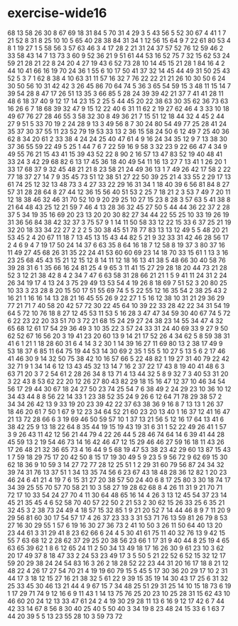 # exercise-wide16
68
13
58
26
30
8
67
69
18
31
84
5
70
31
4
29
3
5
43
56
5
52
30
67
4
41
1
7
21
52
8
31
8
25
10
10
5
65
40
28
38
84
31
34
1
12
56
15
64
9
7
22
61
80
53
4
8
1
19
27
1
5
58
56
3
57
63
46
3
4
17
28
2
21
31
24
37
57
52
76
12
59
46
2
33
58
43
14
7
13
73
3
60
9
52
36
21
9
51
61
44
53
16
52
75
7
32
15
62
53
24
59
21
28
21
22
8
24
20
4
27
19
43
6
52
73
28
10
14
45
15
21
28
1
84
16
4
2
44
10
41
66
16
19
70
24
36
1
55
6
10
17
50
41
37
32
14
45
44
49
31
50
25
43
52
5
3
7
1
62
8
38
4
10
63
31
11
57
16
32
7
76
22
22
21
21
26
10
30
50
6
24
30
50
56
10
31
42
42
3
26
45
86
70
64
74
5
36
3
65
54
59
15
3
48
11
15
14
7
39
54
28
8
47
17
26
51
13
35
3
66
85
5
28
24
39
39
42
21
37
7
41
41
28
11
48
6
18
37
40
9
12
17
14
23
15
2
25
5
44
45
20
22
38
63
30
35
62
36
73
63
16
26
6
7
18
68
39
32
47
9
15
12
22
40
6
31
11
62
2
19
27
62
46
4
3
33
10
18
49
67
76
27
28
46
55
3
58
32
30
8
49
36
21
7
15
51
12
18
44
32
4
45
2
44
27
9
51
5
33
70
19
2
24
28
9
13
3
49
56
8
7
30
24
80
54
49
77
25
28
41
24
35
37
30
37
55
11
23
52
79
19
53
33
13
2
36
15
58
24
50
6
12
49
7
25
40
36
62
8
34
20
61
2
33
38
4
24
24
25
40
47
61
4
9
16
24
34
35
12
9
7
13
38
30
37
36
55
59
22
49
5
25
1
44
7
6
7
22
59
16
9
58
3
32
23
9
22
66
47
4
34
9
49
55
76
21
15
43
41
15
39
43
52
22
8
90
2
16
57
13
47
83
52
19
40
48
41
33
24
3
42
29
68
82
6
13
17
45
36
18
40
49
54
11
16
13
27
7
13
41
1
26
20
1
33
17
68
37
9
32
45
48
21
21
8
23
58
21
24
49
36
13
1
7
49
26
42
17
58
2
22
77
18
37
27
14
7
9
35
45
73
51
12
38
51
27
22
50
39
25
21
4
33
55
2
29
17
13
61
74
25
12
32
13
48
73
3
4
27
33
22
29
16
31
34
1
18
40
39
6
56
81
84
8
27
57
31
28
28
64
8
27
44
12
36
15
56
40
51
53
2
25
7
18
21
2
3
53
7
49
7
20
11
12
18
38
46
32
46
31
70
52
10
9
20
29
25
10
27
15
23
8
28
3
57
63
5
41
38
8
21
64
48
43
25
12
21
59
7
46
4
13
28
36
32
45
27
50
5
44
44
36
22
37
2
28
37
5
34
19
35
16
69
20
23
13
20
20
30
82
27
34
44
22
55
25
10
33
19
26
19
31
36
56
84
38
42
32
37
3
75
57
9
1
14
11
50
58
33
12
22
15
33
6
37
25
21
19
32
20
18
33
34
22
27
2
2
2
5
30
38
45
51
78
77
83
13
13
12
49
5
5
48
20
21
53
45
2
4
20
67
11
18
7
13
45
13
15
43
44
82
5
21
9
32
33
31
42
46
28
56
17
2
4
6
9
4
7
19
17
50
24
14
37
6
63
35
8
64
16
18
7
12
58
8
19
37
3
80
37
16
11
49
27
45
68
26
31
35
22
24
41
53
60
60
69
23
14
18
70
33
15
61
1
13
3
16
23
25
68
45
43
15
21
12
15
12
8
14
11
12
18
16
13
41
38
5
48
66
30
40
58
76
39
28
31
6
1
35
66
16
24
81
25
4
9
65
3
11
41
15
27
29
28
18
20
44
73
21
28
52
3
12
21
38
42
8
4
2
34
7
47
6
63
58
31
28
66
21
21
1
5
9
41
11
24
31
2
24
26
34
19
17
4
13
24
3
75
29
49
13
53
54
4
19
26
8
18
69
7
51
52
3
20
80
25
10
33
3
23
28
8
20
15
50
17
51
55
69
74
5
5
22
55
12
16
35
54
2
38
25
43
2
16
21
1
16
16
14
13
28
21
16
45
55
26
9
22
27
1
5
16
12
38
10
31
21
29
36
29
77
21
71
7
40
58
20
42
57
72
30
22
45
64
10
39
22
33
28
42
22
34
31
54
19
64
5
72
10
76
18
8
27
12
45
53
11
53
5
16
28
3
47
47
34
59
30
40
67
74
5
72
6
22
23
22
20
33
51
70
3
72
21
68
15
24
29
27
24
38
23
14
55
34
47
4
32
65
68
12
61
17
54
29
36
49
3
10
35
22
3
57
24
33
31
24
40
69
33
9
27
9
50
62
52
67
16
56
20
3
19
41
23
20
60
13
9
14
21
17
52
26
4
34
62
5
8
59
38
31
41
6
1
21
1
18
28
60
31
6
4
14
3
2
30
1
14
39
16
27
11
69
80
13
2
38
17
49
9
53
18
37
6
85
11
64
75
19
44
53
14
30
69
2
35
1
55
5
10
27
5
13
5
6
2
17
46
41
46
30
9
14
32
50
75
38
42
10
16
57
66
5
22
48
82
1
19
27
31
40
79
22
42
32
71
9
1
34
14
6
12
13
43
45
32
13
14
7
16
2
37
22
17
43
8
19
40
41
48
6
3
63
71
20
3
7
2
54
61
2
28
26
34
8
13
71
4
13
44
32
5
8
9
32
7
3
40
53
31
20
3
22
43
8
53
62
22
20
12
26
27
80
43
82
29
18
15
16
47
12
37
10
46
34
54
56
17
29
44
30
67
18
24
27
50
23
74
25
54
7
6
38
49
2
24
29
23
10
36
10
12
34
43
44
8
8
56
22
14
33
1
23
38
52
35
24
9
26
6
12
64
71
78
29
38
57
2
34
34
26
42
13
9
33
19
20
23
39
42
22
37
63
38
36
9
16
8
7
13
13
1
26
37
18
46
20
61
7
50
1
67
9
12
23
34
64
52
21
60
23
20
13
40
1
16
37
12
41
16
47
21
13
72
28
66
6
3
19
69
46
50
59
57
10
1
37
13
21
56
5
12
16
17
64
13
41
6
38
42
25
9
13
18
22
64
8
35
44
19
15
19
43
19
31
6
31
1
52
22
49
26
41
1
57
3
9
26
43
11
42
12
56
21
44
79
4
22
26
44
5
28
46
74
64
14
6
39
41
44
28
45
59
13
2
19
54
46
73
14
16
42
46
47
12
15
29
46
46
27
59
16
18
11
43
26
17
26
48
21
32
36
65
73
4
16
44
9
5
68
19
47
53
38
23
42
29
60
13
87
15
43
1
7
59
18
29
75
17
20
42
50
8
15
17
19
30
49
5
9
23
5
9
56
72
9
62
69
15
30
62
18
36
9
10
59
3
14
27
72
77
28
12
25
51
1
2
29
31
60
79
56
87
24
34
32
39
74
31
76
13
37
51
1
34
13
35
74
56
6
23
67
43
18
48
28
36
12
82
1
20
23
46
24
6
41
21
4
19
7
6
15
31
27
20
38
57
50
24
40
6
8
17
25
80
3
30
18
74
17
34
39
25
55
70
57
70
58
21
10
3
58
27
19
28
62
68
8
4
26
11
31
9
21
70
71
72
17
10
33
54
24
27
70
4
11
30
64
48
65
16
14
4
26
3
13
12
45
54
37
23
14
45
21
35
45
4
6
52
58
70
40
57
22
50
2
21
53
2
30
62
15
26
33
25
6
35
21
32
45
3
2
38
73
24
49
4
18
57
15
32
85
1
9
21
20
52
7
14
44
46
8
9
7
11
20
9
29
56
81
60
30
17
54
57
17
4
26
37
23
33
3
31
53
71
76
13
59
81
26
79
8
53
27
16
30
29
55
1
57
6
19
16
30
27
36
73
2
41
10
50
3
26
11
50
64
40
13
20
23
44
61
3
31
29
41
8
23
62
66
6
24
4
5
30
41
61
75
11
40
32
76
13
9
42
15
55
7
63
68
12
2
28
62
37
29
25
20
38
56
23
66
1
17
31
9
40
44
8
25
19
4
65
63
65
39
62
1
8
6
12
65
24
11
2
50
34
13
49
18
17
16
26
30
9
61
23
10
3
62
20
17
49
37
8
18
47
33
2
24
53
23
49
17
3
5
50
5
21
22
52
6
52
15
32
12
17
59
20
29
38
24
24
54
83
16
3
26
2
18
28
52
22
23
44
31
20
16
17
18
8
21
12
48
22
4
26
17
27
54
70
21
4
19
19
60
79
15
5
45
5
17
30
36
20
29
17
10
2
31
44
17
3
18
12
15
27
16
21
38
32
5
61
22
9
39
15
35
19
14
30
43
17
25
6
31
32
25
33
45
30
46
13
21
44
4
9
67
15
7
34
48
25
51
29
31
25
14
10
15
18
73
6
19
1
17
29
71
74
9
12
16
6
9
11
43
1
14
13
75
76
25
20
23
10
25
28
31
15
62
43
10
46
60
20
24
12
13
33
47
61
24
2
4
19
30
29
28
11
13
6
16
9
12
17
42
6
7
44
42
33
14
67
8
56
8
30
40
25
40
5
50
40
3
34
19
8
23
48
24
15
33
6
1
63
7
44
20
39
5
5
13
23
55
28
10
3
59
73
72
